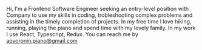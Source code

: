 Hi, I'm a Frontend Software Engineer seeking an entry-level position with Company to use my skills in coding, trobleshooting complex problems and assisting in the timely completion of projects.
In my free time I love hiking, running, playing the piano and spend time with my lovely family.
In my work I use React, Typescript, Redux.
You can reach me by aovoronin.piano@gmail.com

